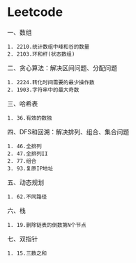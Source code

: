 # Leetcode

  一、数组
  
    1. 2210.统计数组中峰和谷的数量
    2. 2103.环和杆(状态数组)
    
  二、贪心算法：解决区间问题、分配问题
  
    1. 2224.转化时间需要的最少操作数
    2. 1903.字符串中的最大奇数
    
  三、哈希表
  
    1. 36.有效的数独
  
  四、DFS和回溯：解决排列、组合、集合问题
  
    1. 46.全排列
    2. 47.全排列II
    2. 77.组合
    3. 93.复原IP地址
    
  五、动态规划
  
    1. 62.不同路径
    
  六、栈
  
    1. 19.删除链表的倒数第N个节点
    
  七、双指针
  
    1. 15.三数之和

